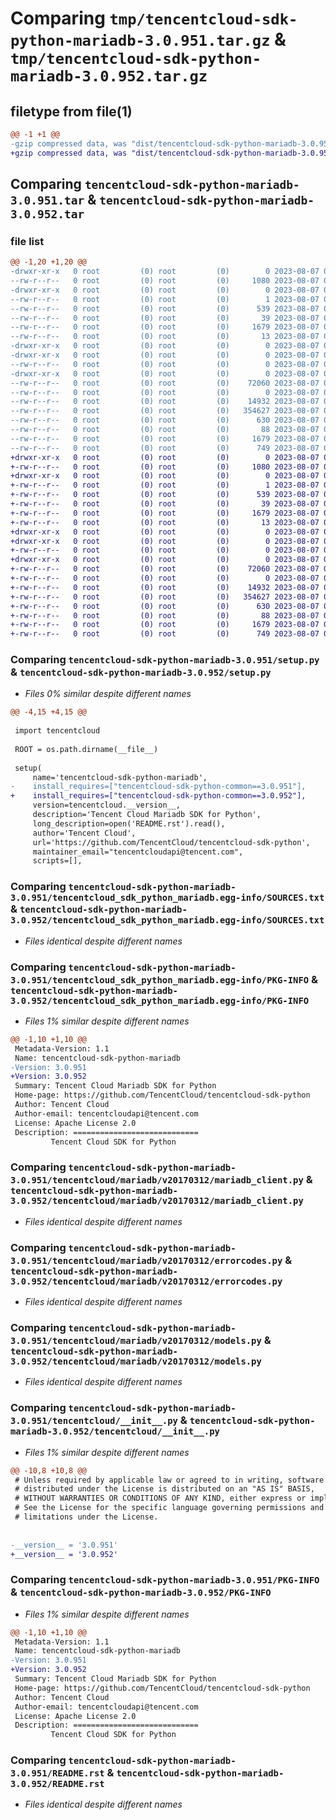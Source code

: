 # Comparing `tmp/tencentcloud-sdk-python-mariadb-3.0.951.tar.gz` & `tmp/tencentcloud-sdk-python-mariadb-3.0.952.tar.gz`

## filetype from file(1)

```diff
@@ -1 +1 @@
-gzip compressed data, was "dist/tencentcloud-sdk-python-mariadb-3.0.951.tar", last modified: Mon Aug  7 00:30:02 2023, max compression
+gzip compressed data, was "dist/tencentcloud-sdk-python-mariadb-3.0.952.tar", last modified: Mon Aug  7 08:57:17 2023, max compression
```

## Comparing `tencentcloud-sdk-python-mariadb-3.0.951.tar` & `tencentcloud-sdk-python-mariadb-3.0.952.tar`

### file list

```diff
@@ -1,20 +1,20 @@
-drwxr-xr-x   0 root         (0) root         (0)        0 2023-08-07 00:30:02.000000 tencentcloud-sdk-python-mariadb-3.0.951/
--rw-r--r--   0 root         (0) root         (0)     1080 2023-08-07 00:30:02.000000 tencentcloud-sdk-python-mariadb-3.0.951/setup.py
-drwxr-xr-x   0 root         (0) root         (0)        0 2023-08-07 00:30:02.000000 tencentcloud-sdk-python-mariadb-3.0.951/tencentcloud_sdk_python_mariadb.egg-info/
--rw-r--r--   0 root         (0) root         (0)        1 2023-08-07 00:30:02.000000 tencentcloud-sdk-python-mariadb-3.0.951/tencentcloud_sdk_python_mariadb.egg-info/dependency_links.txt
--rw-r--r--   0 root         (0) root         (0)      539 2023-08-07 00:30:02.000000 tencentcloud-sdk-python-mariadb-3.0.951/tencentcloud_sdk_python_mariadb.egg-info/SOURCES.txt
--rw-r--r--   0 root         (0) root         (0)       39 2023-08-07 00:30:02.000000 tencentcloud-sdk-python-mariadb-3.0.951/tencentcloud_sdk_python_mariadb.egg-info/requires.txt
--rw-r--r--   0 root         (0) root         (0)     1679 2023-08-07 00:30:02.000000 tencentcloud-sdk-python-mariadb-3.0.951/tencentcloud_sdk_python_mariadb.egg-info/PKG-INFO
--rw-r--r--   0 root         (0) root         (0)       13 2023-08-07 00:30:02.000000 tencentcloud-sdk-python-mariadb-3.0.951/tencentcloud_sdk_python_mariadb.egg-info/top_level.txt
-drwxr-xr-x   0 root         (0) root         (0)        0 2023-08-07 00:30:02.000000 tencentcloud-sdk-python-mariadb-3.0.951/tencentcloud/
-drwxr-xr-x   0 root         (0) root         (0)        0 2023-08-07 00:30:02.000000 tencentcloud-sdk-python-mariadb-3.0.951/tencentcloud/mariadb/
--rw-r--r--   0 root         (0) root         (0)        0 2023-08-07 00:30:02.000000 tencentcloud-sdk-python-mariadb-3.0.951/tencentcloud/mariadb/__init__.py
-drwxr-xr-x   0 root         (0) root         (0)        0 2023-08-07 00:30:02.000000 tencentcloud-sdk-python-mariadb-3.0.951/tencentcloud/mariadb/v20170312/
--rw-r--r--   0 root         (0) root         (0)    72060 2023-08-07 00:30:02.000000 tencentcloud-sdk-python-mariadb-3.0.951/tencentcloud/mariadb/v20170312/mariadb_client.py
--rw-r--r--   0 root         (0) root         (0)        0 2023-08-07 00:30:02.000000 tencentcloud-sdk-python-mariadb-3.0.951/tencentcloud/mariadb/v20170312/__init__.py
--rw-r--r--   0 root         (0) root         (0)    14932 2023-08-07 00:30:02.000000 tencentcloud-sdk-python-mariadb-3.0.951/tencentcloud/mariadb/v20170312/errorcodes.py
--rw-r--r--   0 root         (0) root         (0)   354627 2023-08-07 00:30:02.000000 tencentcloud-sdk-python-mariadb-3.0.951/tencentcloud/mariadb/v20170312/models.py
--rw-r--r--   0 root         (0) root         (0)      630 2023-08-07 00:30:02.000000 tencentcloud-sdk-python-mariadb-3.0.951/tencentcloud/__init__.py
--rw-r--r--   0 root         (0) root         (0)       88 2023-08-07 00:30:02.000000 tencentcloud-sdk-python-mariadb-3.0.951/setup.cfg
--rw-r--r--   0 root         (0) root         (0)     1679 2023-08-07 00:30:02.000000 tencentcloud-sdk-python-mariadb-3.0.951/PKG-INFO
--rw-r--r--   0 root         (0) root         (0)      749 2023-08-07 00:30:02.000000 tencentcloud-sdk-python-mariadb-3.0.951/README.rst
+drwxr-xr-x   0 root         (0) root         (0)        0 2023-08-07 08:57:17.000000 tencentcloud-sdk-python-mariadb-3.0.952/
+-rw-r--r--   0 root         (0) root         (0)     1080 2023-08-07 08:57:17.000000 tencentcloud-sdk-python-mariadb-3.0.952/setup.py
+drwxr-xr-x   0 root         (0) root         (0)        0 2023-08-07 08:57:17.000000 tencentcloud-sdk-python-mariadb-3.0.952/tencentcloud_sdk_python_mariadb.egg-info/
+-rw-r--r--   0 root         (0) root         (0)        1 2023-08-07 08:57:17.000000 tencentcloud-sdk-python-mariadb-3.0.952/tencentcloud_sdk_python_mariadb.egg-info/dependency_links.txt
+-rw-r--r--   0 root         (0) root         (0)      539 2023-08-07 08:57:17.000000 tencentcloud-sdk-python-mariadb-3.0.952/tencentcloud_sdk_python_mariadb.egg-info/SOURCES.txt
+-rw-r--r--   0 root         (0) root         (0)       39 2023-08-07 08:57:17.000000 tencentcloud-sdk-python-mariadb-3.0.952/tencentcloud_sdk_python_mariadb.egg-info/requires.txt
+-rw-r--r--   0 root         (0) root         (0)     1679 2023-08-07 08:57:17.000000 tencentcloud-sdk-python-mariadb-3.0.952/tencentcloud_sdk_python_mariadb.egg-info/PKG-INFO
+-rw-r--r--   0 root         (0) root         (0)       13 2023-08-07 08:57:17.000000 tencentcloud-sdk-python-mariadb-3.0.952/tencentcloud_sdk_python_mariadb.egg-info/top_level.txt
+drwxr-xr-x   0 root         (0) root         (0)        0 2023-08-07 08:57:17.000000 tencentcloud-sdk-python-mariadb-3.0.952/tencentcloud/
+drwxr-xr-x   0 root         (0) root         (0)        0 2023-08-07 08:57:17.000000 tencentcloud-sdk-python-mariadb-3.0.952/tencentcloud/mariadb/
+-rw-r--r--   0 root         (0) root         (0)        0 2023-08-07 08:57:17.000000 tencentcloud-sdk-python-mariadb-3.0.952/tencentcloud/mariadb/__init__.py
+drwxr-xr-x   0 root         (0) root         (0)        0 2023-08-07 08:57:17.000000 tencentcloud-sdk-python-mariadb-3.0.952/tencentcloud/mariadb/v20170312/
+-rw-r--r--   0 root         (0) root         (0)    72060 2023-08-07 08:57:17.000000 tencentcloud-sdk-python-mariadb-3.0.952/tencentcloud/mariadb/v20170312/mariadb_client.py
+-rw-r--r--   0 root         (0) root         (0)        0 2023-08-07 08:57:17.000000 tencentcloud-sdk-python-mariadb-3.0.952/tencentcloud/mariadb/v20170312/__init__.py
+-rw-r--r--   0 root         (0) root         (0)    14932 2023-08-07 08:57:17.000000 tencentcloud-sdk-python-mariadb-3.0.952/tencentcloud/mariadb/v20170312/errorcodes.py
+-rw-r--r--   0 root         (0) root         (0)   354627 2023-08-07 08:57:17.000000 tencentcloud-sdk-python-mariadb-3.0.952/tencentcloud/mariadb/v20170312/models.py
+-rw-r--r--   0 root         (0) root         (0)      630 2023-08-07 08:57:17.000000 tencentcloud-sdk-python-mariadb-3.0.952/tencentcloud/__init__.py
+-rw-r--r--   0 root         (0) root         (0)       88 2023-08-07 08:57:17.000000 tencentcloud-sdk-python-mariadb-3.0.952/setup.cfg
+-rw-r--r--   0 root         (0) root         (0)     1679 2023-08-07 08:57:17.000000 tencentcloud-sdk-python-mariadb-3.0.952/PKG-INFO
+-rw-r--r--   0 root         (0) root         (0)      749 2023-08-07 08:57:17.000000 tencentcloud-sdk-python-mariadb-3.0.952/README.rst
```

### Comparing `tencentcloud-sdk-python-mariadb-3.0.951/setup.py` & `tencentcloud-sdk-python-mariadb-3.0.952/setup.py`

 * *Files 0% similar despite different names*

```diff
@@ -4,15 +4,15 @@
 
 import tencentcloud
 
 ROOT = os.path.dirname(__file__)
 
 setup(
     name='tencentcloud-sdk-python-mariadb',
-    install_requires=["tencentcloud-sdk-python-common==3.0.951"],
+    install_requires=["tencentcloud-sdk-python-common==3.0.952"],
     version=tencentcloud.__version__,
     description='Tencent Cloud Mariadb SDK for Python',
     long_description=open('README.rst').read(),
     author='Tencent Cloud',
     url='https://github.com/TencentCloud/tencentcloud-sdk-python',
     maintainer_email="tencentcloudapi@tencent.com",
     scripts=[],
```

### Comparing `tencentcloud-sdk-python-mariadb-3.0.951/tencentcloud_sdk_python_mariadb.egg-info/SOURCES.txt` & `tencentcloud-sdk-python-mariadb-3.0.952/tencentcloud_sdk_python_mariadb.egg-info/SOURCES.txt`

 * *Files identical despite different names*

### Comparing `tencentcloud-sdk-python-mariadb-3.0.951/tencentcloud_sdk_python_mariadb.egg-info/PKG-INFO` & `tencentcloud-sdk-python-mariadb-3.0.952/tencentcloud_sdk_python_mariadb.egg-info/PKG-INFO`

 * *Files 1% similar despite different names*

```diff
@@ -1,10 +1,10 @@
 Metadata-Version: 1.1
 Name: tencentcloud-sdk-python-mariadb
-Version: 3.0.951
+Version: 3.0.952
 Summary: Tencent Cloud Mariadb SDK for Python
 Home-page: https://github.com/TencentCloud/tencentcloud-sdk-python
 Author: Tencent Cloud
 Author-email: tencentcloudapi@tencent.com
 License: Apache License 2.0
 Description: ============================
         Tencent Cloud SDK for Python
```

### Comparing `tencentcloud-sdk-python-mariadb-3.0.951/tencentcloud/mariadb/v20170312/mariadb_client.py` & `tencentcloud-sdk-python-mariadb-3.0.952/tencentcloud/mariadb/v20170312/mariadb_client.py`

 * *Files identical despite different names*

### Comparing `tencentcloud-sdk-python-mariadb-3.0.951/tencentcloud/mariadb/v20170312/errorcodes.py` & `tencentcloud-sdk-python-mariadb-3.0.952/tencentcloud/mariadb/v20170312/errorcodes.py`

 * *Files identical despite different names*

### Comparing `tencentcloud-sdk-python-mariadb-3.0.951/tencentcloud/mariadb/v20170312/models.py` & `tencentcloud-sdk-python-mariadb-3.0.952/tencentcloud/mariadb/v20170312/models.py`

 * *Files identical despite different names*

### Comparing `tencentcloud-sdk-python-mariadb-3.0.951/tencentcloud/__init__.py` & `tencentcloud-sdk-python-mariadb-3.0.952/tencentcloud/__init__.py`

 * *Files 1% similar despite different names*

```diff
@@ -10,8 +10,8 @@
 # Unless required by applicable law or agreed to in writing, software
 # distributed under the License is distributed on an "AS IS" BASIS,
 # WITHOUT WARRANTIES OR CONDITIONS OF ANY KIND, either express or implied.
 # See the License for the specific language governing permissions and
 # limitations under the License.
 
 
-__version__ = '3.0.951'
+__version__ = '3.0.952'
```

### Comparing `tencentcloud-sdk-python-mariadb-3.0.951/PKG-INFO` & `tencentcloud-sdk-python-mariadb-3.0.952/PKG-INFO`

 * *Files 1% similar despite different names*

```diff
@@ -1,10 +1,10 @@
 Metadata-Version: 1.1
 Name: tencentcloud-sdk-python-mariadb
-Version: 3.0.951
+Version: 3.0.952
 Summary: Tencent Cloud Mariadb SDK for Python
 Home-page: https://github.com/TencentCloud/tencentcloud-sdk-python
 Author: Tencent Cloud
 Author-email: tencentcloudapi@tencent.com
 License: Apache License 2.0
 Description: ============================
         Tencent Cloud SDK for Python
```

### Comparing `tencentcloud-sdk-python-mariadb-3.0.951/README.rst` & `tencentcloud-sdk-python-mariadb-3.0.952/README.rst`

 * *Files identical despite different names*

